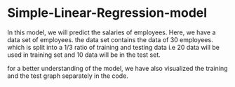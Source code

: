 # Simple-Linear-Regression-model
In this model, we will predict the salaries of employees.
Here, we have a data set of employees. the data set contains the data of 30 employees. which is split into a 1/3 ratio of training and testing data i.e 20 data will be used in training set and 10 data will be in the test set.

for a better understanding of the model, we have also visualized the training and the test graph separately in the code.
